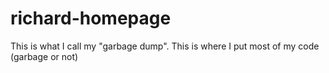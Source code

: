 # richard-homepage
This is what I call my "garbage dump". This is where I put most of my code (garbage or not)
